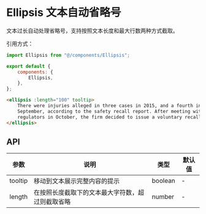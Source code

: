 # Ellipsis 文本自动省略号

文本过长自动处理省略号，支持按照文本长度和最大行数两种方式截取。

引用方式：

```javascript
import Ellipsis from "@/components/Ellipsis";

export default {
	components: {
		Ellipsis,
	},
};
```

```html
<ellipsis :length="100" tooltip>
	There were injuries alleged in three cases in 2015, and a fourth incident in
	September, according to the safety recall report. After meeting with US
	regulators in October, the firm decided to issue a voluntary recall.
</ellipsis>
```

## API

| 参数    | 说明                                             | 类型    | 默认值 |
| ------- | ------------------------------------------------ | ------- | ------ |
| tooltip | 移动到文本展示完整内容的提示                     | boolean | -      |
| length  | 在按照长度截取下的文本最大字符数，超过则截取省略 | number  | -      |
